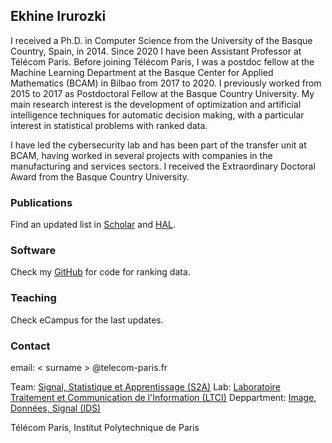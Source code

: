 ## Ekhine Irurozki


I received a Ph.D. in Computer Science from the University of the Basque Country, Spain, in 2014.
Since 2020 I have been Assistant Professor at Télécom Paris. Before joining Télécom Paris, I was a postdoc fellow at the Machine Learning Department at the Basque Center for Applied Mathematics (BCAM) in Bilbao from 2017 to 2020. I previously worked from 2015 to 2017 as Postdoctoral Fellow at the Basque Country University. My main research interest is the development of optimization and artificial intelligence techniques for automatic decision making, with a particular interest in statistical problems with ranked data.

I have led the cybersecurity lab and has been part of the transfer unit at BCAM, having worked in several projects with companies in the manufacturing and services sectors. I received the Extraordinary Doctoral Award from the Basque Country University.

### Publications

Find an updated list in [Scholar](https://scholar.google.com/citations?hl=en&user=thlVrqIAAAAJ&view_op=list_works&sortby=pubdate) and [HAL](https://hal.archives-ouvertes.fr/search/index/q/*/authIdHal_s/ekiru).

### Software

Check my [GitHub](https://github.com/ekhiru) for code for ranking data.

### Teaching

Check eCampus for the last updates.

### Contact

email: < surname > @telecom-paris.fr

Team: [Signal, Statistique et Apprentissage (S2A)](https://www.telecom-paris.fr/fr/recherche/laboratoires/laboratoire-traitement-et-communication-de-linformation-ltci/les-equipes-de-recherche/signal-statistique-et-apprentissage-s2a)
Lab: [Laboratoire Traitement et Communication de l'Information (LTCI)](https://www.telecom-paris.fr/fr/recherche/laboratoires/laboratoire-traitement-et-communication-de-linformation-ltci)
Deppartment: [Image, Données, Signal (IDS)](https://www.telecom-paris.fr/fr/lecole/departements-enseignement-recherche/image-donnees-signal)

Télécom Paris, Institut Polytechnique de Paris
